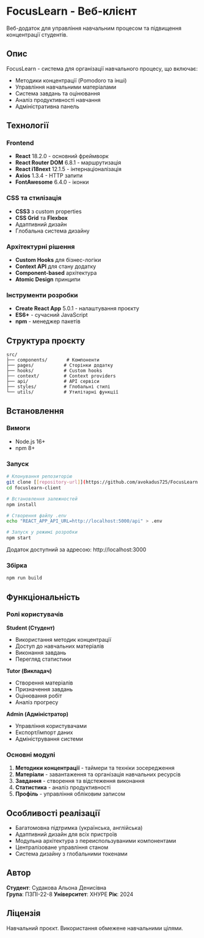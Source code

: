 # FocusLearn - Веб-клієнт

Веб-додаток для управління навчальним процесом та підвищення концентрації студентів.

## Опис

FocusLearn - система для організації навчального процесу, що включає:

- Методики концентрації (Pomodoro та інші)
- Управління навчальними матеріалами
- Система завдань та оцінювання
- Аналіз продуктивності навчання
- Адміністративна панель

## Технології

### Frontend
- **React** 18.2.0 - основний фреймворк
- **React Router DOM** 6.8.1 - маршрутизація
- **React i18next** 12.1.5 - інтернаціоналізація
- **Axios** 1.3.4 - HTTP запити
- **FontAwesome** 6.4.0 - іконки

### CSS та стилізація
- **CSS3** з custom properties
- **CSS Grid** та **Flexbox**
- Адаптивний дизайн
- Глобальна система дизайну

### Архітектурні рішення
- **Custom Hooks** для бізнес-логіки
- **Context API** для стану додатку
- **Component-based** архітектура
- **Atomic Design** принципи

### Інструменти розробки
- **Create React App** 5.0.1 - налаштування проєкту
- **ES6+** - сучасний JavaScript
- **npm** - менеджер пакетів

## Структура проєкту

```
src/
├── components/       # Компоненти
├── pages/           # Сторінки додатку
├── hooks/           # Custom hooks
├── context/         # Context providers
├── api/             # API сервіси
├── styles/          # Глобальні стилі
└── utils/           # Утилітарні функції
```

## Встановлення

### Вимоги
- Node.js 16+
- npm 8+

### Запуск
```bash
# Клонування репозиторію
git clone [[repository-url]](https://github.com/avokadus725/FocusLearn.git)
cd focuslearn-client

# Встановлення залежностей
npm install

# Створення файлу .env
echo "REACT_APP_API_URL=http://localhost:5000/api" > .env

# Запуск у режимі розробки
npm start
```

Додаток доступний за адресою: http://localhost:3000

### Збірка
```bash
npm run build
```

## Функціональність

### Ролі користувачів

**Student (Студент)**
- Використання методик концентрації
- Доступ до навчальних матеріалів
- Виконання завдань
- Перегляд статистики

**Tutor (Викладач)**
- Створення матеріалів
- Призначення завдань
- Оцінювання робіт
- Аналіз прогресу

**Admin (Адміністратор)**
- Управління користувачами
- Експорт/імпорт даних
- Адміністрування системи

### Основні модулі

1. **Методики концентрації** - таймери та техніки зосередження
2. **Матеріали** - завантаження та організація навчальних ресурсів
3. **Завдання** - створення та відстеження виконання
4. **Статистика** - аналіз продуктивності
5. **Профіль** - управління обліковим записом

## Особливості реалізації

- Багатомовна підтримка (українська, англійська)
- Адаптивний дизайн для всіх пристроїв
- Модульна архітектура з переиспользуваними компонентами
- Централізоване управління станом
- Система дизайну з глобальними токенами

## Автор

**Студент**: Судакова Альона Денисівна  
**Група**: ПЗПІ-22-8
**Університет**: ХНУРЕ 
**Рік**: 2024

## Ліцензія

Навчальний проєкт. Використання обмежене навчальними цілями.
